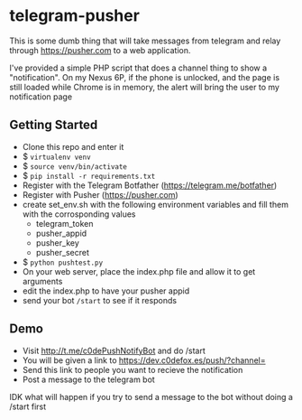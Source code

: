 # telegram-pusher

This is some dumb thing that will take messages from telegram
and relay through https://pusher.com to a web application.

I've provided a simple PHP script that does a channel thing to
show a "notification". On my Nexus 6P, if the phone is unlocked,
and the page is still loaded while Chrome is in memory, the alert
will bring the user to my notification page

## Getting Started

* Clone this repo and enter it
* $ `virtualenv venv`
* $ `source venv/bin/activate`
* $ `pip install -r requirements.txt`
* Register with the Telegram Botfather (https://telegram.me/botfather) 
* Register with Pusher (https://pusher.com)
* create set_env.sh with the following environment variables and fill them with the corrosponding values
  * telegram_token
  * pusher_appid
  * pusher_key
  * pusher_secret
* $ `python pushtest.py`
* On your web server, place the index.php file and allow it to get arguments
* edit the index.php to have your pusher appid
* send your bot `/start` to see if it responds

## Demo

* Visit http://t.me/c0dePushNotifyBot and do /start
* You will be given a link to https://dev.c0defox.es/push/?channel=<channel-id-here>
* Send this link to people you want to recieve the notification
* Post a message to the telegram bot

IDK what will happen if you try to send a message to the bot without doing a /start first
